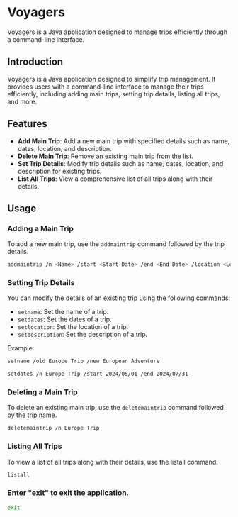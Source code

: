 # Voyagers

Voyagers is a Java application designed to manage trips efficiently through a command-line interface.

## Introduction

Voyagers is a Java application designed to simplify trip management. It provides users with a command-line interface to manage their trips efficiently, including adding main trips, setting trip details, listing all trips, and more.

## Features

- **Add Main Trip**: Add a new main trip with specified details such as name, dates, location, and description.
- **Delete Main Trip**: Remove an existing main trip from the list.
- **Set Trip Details**: Modify trip details such as name, dates, location, and description for existing trips.
- **List All Trips**: View a comprehensive list of all trips along with their details.

## Usage

### Adding a Main Trip

To add a new main trip, use the `addmaintrip` command followed by the trip details.

```bash
addmaintrip /n <Name> /start <Start Date> /end <End Date> /location <Location> /d <Description>
```

### Setting Trip Details

You can modify the details of an existing trip using the following commands:

- `setname`: Set the name of a trip.
- `setdates`: Set the dates of a trip.
- `setlocation`: Set the location of a trip.
- `setdescription`: Set the description of a trip.

Example:

```bash
setname /old Europe Trip /new European Adventure
```

```bash
setdates /n Europe Trip /start 2024/05/01 /end 2024/07/31
```

### Deleting a Main Trip
To delete an existing main trip, use the `deletemaintrip` command followed by the trip name.

```bash
deletemaintrip /n Europe Trip
```
### Listing All Trips
To view a list of all trips along with their details, use the listall command.

```bash 
listall
```

### Enter "exit" to exit the application.

```bash 
exit
```